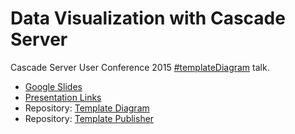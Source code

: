 # Data Visualization with Cascade Server

Cascade Server User Conference 2015 [#templateDiagram](https://twitter.com/search?q=%23templatediagram) talk.

 - [Google Slides](https://goo.gl/Juliie)
 - [Presentation Links](https://github.com/espanae/dataviz/wiki/Presentation-Links)
 - Repository: [Template Diagram]()
 - Repository: [Template Publisher]()
